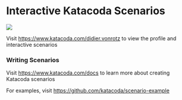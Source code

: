 # Interactive Katacoda Scenarios

[![](http://shields.katacoda.com/katacoda/didier.vonrotz/count.svg)](https://www.katacoda.com/didier.vonrotz "Get your profile on Katacoda.com")

Visit https://www.katacoda.com/didier.vonrotz to view the profile and interactive scenarios

### Writing Scenarios
Visit https://www.katacoda.com/docs to learn more about creating Katacoda scenarios

For examples, visit https://github.com/katacoda/scenario-example
